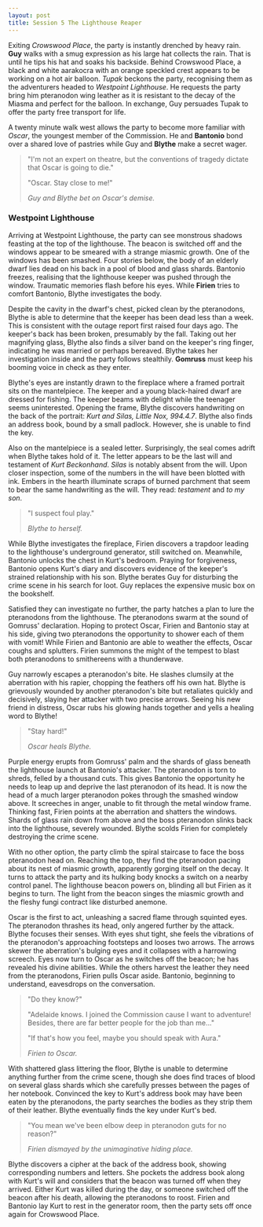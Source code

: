 ```yaml
---
layout: post
title: Session 5 The Lighthouse Reaper
---
```


Exiting *Crowswood Place*, the party is instantly drenched by heavy rain. **Guy** walks with a smug expression as his large hat collects the rain. That is until he tips his hat and soaks his backside. Behind Crowswood Place, a black and white aarakocra with an orange speckled crest appears to be working on a hot air balloon. *Tupak* beckons the party, recognising them as the adventurers headed to *Westpoint Lighthouse*. He requests the party bring him pteranodon wing leather as it is resistant to the decay of the Miasma and perfect for the balloon. In exchange, Guy persuades Tupak to offer the party free transport for life.

A twenty minute walk west allows the party to become more familiar with *Oscar*, the youngest member of the Commission. He and **Bantonio** bond over a shared love of pastries while Guy and **Blythe** make a secret wager.

> "I'm not an expert on theatre, but the conventions of tragedy dictate that Oscar is going to die."
> 
> "Oscar. Stay close to me!"
> 
> *Guy and Blythe bet on Oscar's demise.*

### Westpoint Lighthouse

Arriving at Westpoint Lighthouse, the party can see monstrous shadows feasting at the top of the lighthouse. The beacon is switched off and the windows appear to be smeared with a strange miasmic growth. One of the windows has been smashed. Four stories below, the body of an elderly dwarf lies dead on his back in a pool of blood and glass shards. Bantonio freezes, realising that the lighthouse keeper was pushed through the window. Traumatic memories flash before his eyes. While **Firien** tries to comfort Bantonio, Blythe investigates the body.

Despite the cavity in the dwarf's chest, picked clean by the pteranodons, Blythe is able to determine that the keeper has been dead less than a week. This is consistent with the outage report first raised four days ago. The keeper's back has been broken, presumably by the fall. Taking out her magnifying glass, Blythe also finds a silver band on the keeper's ring finger, indicating he was married or perhaps bereaved. Blythe takes her investigation inside and the party follows stealthily. **Gomruss** must keep his booming voice in check as they enter.

Blythe's eyes are instantly drawn to the fireplace where a framed portrait sits on the mantelpiece. The keeper and a young black-haired dwarf are dressed for fishing. The keeper beams with delight while the teenager seems uninterested. Opening the frame, Blythe discovers handwriting on the back of the portrait: *Kurt and Silas, Little Nox, 994.4.7*. Blythe also finds an address book, bound by a small padlock. However, she is unable to find the key.

Also on the mantelpiece is a sealed letter. Surprisingly, the seal comes adrift when Blythe takes hold of it. The letter appears to be the last will and testament of *Kurt Beckonhand*. *Silas* is notably absent from the will. Upon closer inspection, some of the numbers in the will have been blotted with ink. Embers in the hearth illuminate scraps of burned parchment that seem to bear the same handwriting as the will. They read: *testament* and *to my son*.

> "I suspect foul play."
> 
> *Blythe to herself.*

While Blythe investigates the fireplace, Firien discovers a trapdoor leading to the lighthouse's underground generator, still switched on. Meanwhile, Bantonio unlocks the chest in Kurt's bedroom. Praying for forgiveness, Bantonio opens Kurt's diary and discovers evidence of the keeper's strained relationship with his son. Blythe berates Guy for disturbing the crime scene in his search for loot. Guy replaces the expensive music box on the bookshelf.

Satisfied they can investigate no further, the party hatches a plan to lure the pteranodons from the lighthouse. The pteranodons swarm at the sound of Gomruss' declaration. Hoping to protect Oscar, Firien and Bantonio stay at his side, giving two pteranodons the opportunity to shower each of them with vomit! While Firien and Bantonio are able to weather the effects, Oscar coughs and splutters. Firien summons the might of the tempest to blast both pteranodons to smithereens with a thunderwave.

Guy narrowly escapes a pteranodon's bite. He slashes clumsily at the aberration with his rapier, chopping the feathers off his own hat. Blythe is grievously wounded by another pteranodon's bite but retaliates quickly and decisively, slaying her attacker with two precise arrows. Seeing his new friend in distress, Oscar rubs his glowing hands together and yells a healing word to Blythe!

> "Stay hard!"
> 
> *Oscar heals Blythe.*

Purple energy erupts from Gomruss' palm and the shards of glass beneath the lighthouse launch at Bantonio's attacker. The pteranodon is torn to shreds, felled by a thousand cuts. This gives Bantonio the opportunity he needs to leap up and deprive the last pteranodon of its head. It is now the head of a much larger pteranodon pokes through the smashed window above. It screeches in anger, unable to fit through the metal window frame. Thinking fast, Firien points at the aberration and shatters the windows. Shards of glass rain down from above and the boss pteranodon slinks back into the lighthouse, severely wounded. Blythe scolds Firien for completely destroying the crime scene.

With no other option, the party climb the spiral staircase to face the boss pteranodon head on. Reaching the top, they find the pteranodon pacing about its nest of miasmic growth, apparently gorging itself on the decay. It turns to attack the party and its hulking body knocks a switch on a nearby control panel. The lighthouse beacon powers on, blinding all but Firien as it begins to turn. The light from the beacon singes the miasmic growth and the fleshy fungi contract like disturbed anemone.

Oscar is the first to act, unleashing a sacred flame through squinted eyes. The pteranodon thrashes its head, only angered further by the attack. Blythe focuses their senses. With eyes shut tight, she feels the vibrations of the pteranodon's approaching footsteps and looses two arrows. The arrows skewer the aberration's bulging eyes and it collapses with a harrowing screech. Eyes now turn to Oscar as he switches off the beacon; he has revealed his divine abilities. While the others harvest the leather they need from the pteranodons, Firien pulls Oscar aside. Bantonio, beginning to understand, eavesdrops on the conversation.

> "Do they know?"
> 
> "Adelaide knows. I joined the Commission cause I want to adventure! Besides, there are far better people for the job than me..."
> 
> "If that's how you feel, maybe you should speak with Aura."
> 
> *Firien to Oscar.*

With shattered glass littering the floor, Blythe is unable to determine anything further from the crime scene, though she does find traces of blood on several glass shards which she carefully presses between the pages of her notebook. Convinced the key to Kurt's address book may have been eaten by the pteranodons, the party searches the bodies as they strip them of their leather. Blythe eventually finds the key under Kurt's bed.

> "You mean we've been elbow deep in pteranodon guts for no reason?"
> 
> *Firien dismayed by the unimaginative hiding place.*

Blythe discovers a cipher at the back of the address book, showing corresponding numbers and letters. She pockets the address book along with Kurt's will and considers that the beacon was turned off when they arrived. Either Kurt was killed during the day, or someone switched off the beacon after his death, allowing the pteranodons to roost. Firien and Bantonio lay Kurt to rest in the generator room, then the party sets off once again for Crowswood Place.

